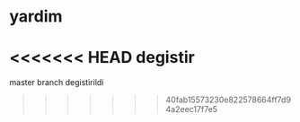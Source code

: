 # yardim
<<<<<<< HEAD
degistir
=======
master branch degistirildi
>>>>>>> 40fab15573230e822578664ff7d94a2eec17f7e5
